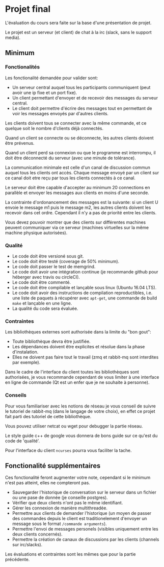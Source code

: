 # Projet final

L'évaluation du cours sera faite sur la base d'une présentation de projet.

Le projet est un serveur (et client) de chat à la irc (slack, sans le support media).

## Minimum

### Fonctionalités

Les fonctionalité demandée pour valider sont:

- Un serveur central auquel tous les participants communiquent (peut avoir une ip fixe et un port
  fixe).
- Un client permettant d'envoyer et de recevoir des messages du serveur central.
- Le client doit permettre d'écrire des messages tout en permettant de voir les messages envoyés par
  d'autres clients.

Les clients doivent tous se connecter avec la même commande, et ce quelque soit le nombre
d'clients déjà connectés.

Quand un client se connecte ou se déconnecte, les autres clients doivent être prévenus.

Quand un client perd sa connexion ou que le programme est interrompu, il doit être déconnecté du
serveur (avec une minute de tolérance).

La communication minimale est celle d'un canal de discussion commun auquel tous les clients ont
accès. Chaque message envoyé par un client sur ce canal doit etre reçu par tous les
clients connectés à ce canal.

Le serveur doit être capable d'accepter au minimum 20 connections en parallèle et envoyer les
messages aux clients en moins d'une seconde.

La contrainte d'ordonancement des messages est la suivante: si un client U envoie le message m1
puis le message m2, les autres clients doivent les recevoir dans cet ordre. Cependant il n'y a
pas de priorité entre les clients.

Vous devez pouvoir montrer que des clients sur différentes machines peuvent communiquer via ce
serveur (machines virtuelles sur la même machine physique autorisées).

### Qualité

- Le code doit être versioné sous git.
- Le code doit être testé (coverage de 50% minimum).
- Le code doit passer le test de memgrind.
- Le code doit avoir une intégration continue (je recommande github pour héberger avec travis ou
  circleCI).
- Le code doit être commenté.
- Le code doit être compilable et lançable sous linux (Ubuntu 16.04 LTS).
- Le code doit avoir des instructions de compilation reproductibles, i.e. une liste de paquets à
  récupérer avec `apt-get`, une commande de build `make` et lançable en une ligne.
- La qualité du code sera évaluée.

### Contraintes

Les bibliothèques externes sont authorisée dans la limite du "bon gout":

- Toute bibliothèque devra être justifiée.
- Les dépendances doivent être explicites et résolue dans la phase d'instalation.
- Elles ne doivent pas faire tout le travail (zmq et rabbit-mq sont interdites par exemple).

Dans le cadre de l'interface du client toutes les bibliothèques sont authorisées, je vous recommande
cependant de vous limiter à une interface en ligne de commande (Qt est un enfer que je ne souhaite à
personne).

### Conseils

Pour vous familiariser avec les notions de réseau je vous conseil de suivre le tutoriel de rabbit-mq
(dans le langage de votre choix), en effet ce projet fait parti des tutoriel de cette bibliothèque.

Vous pouvez utiliser netcat ou wget pour debugger la partie réseau.

Le style guide c++ de google vous donnera de bons guide sur ce qu'est du code de 'qualité'.

Pour l'interface du client `ncurses` pourra vous faciliter la tache.

## Fonctionalité supplémentaires

Ces fonctionalité feront augmenter votre note, cependant si le minimum n'est pas atteint, elles ne
compteront pas.

- Sauvegarder l'historique de conversation sur le serveur dans un fichier ou une pase de donnée (je
  conseille postgres).
- Vérifier que deux clients n'ont pas le même identifiant.
- Gérer les connexion de manière multithreadée.
- Permettre aux clients de demander l'historique (un moyen de passer des commandes depuis le
  client est traditionelement d'envoyer un message sous le format `/commande arguments`).
- Permettre l'envoi de messages personels (visibles uniquement entre les deux clients
  concernés).
- Permettre la création de canaux de discussions par les clients (channels sur irc/slacks).

Les évaluations et contraintes sont les mêmes que pour la partie précédente.
